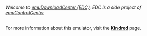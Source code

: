###### Welcome to [emuDownloadCenter (EDC)](https://github.com/PhoenixInteractiveNL/emuDownloadCenter/wiki/), EDC is a side project of [emuControlCenter](https://github.com/PhoenixInteractiveNL/emuControlCenter/wiki/)

For more information about this emulator, visit the [**Kindred**](https://github.com/PhoenixInteractiveNL/emuDownloadCenter/wiki/Emulator-kindred#menu) page.
